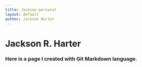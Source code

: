 ```yaml
---
title: Jackson-personal
layout: default
author: Jackson Harter
---
```

Jackson R. Harter
================================

### Here is a page I created with Git Markdown language.

